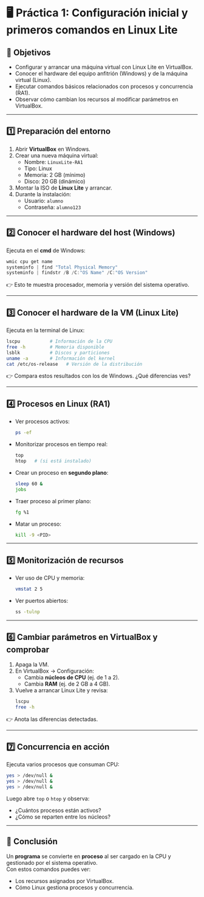 # 🖥️ Práctica 1: Configuración inicial y primeros comandos en Linux Lite

## 🎯 Objetivos
- Configurar y arrancar una máquina virtual con Linux Lite en VirtualBox.
- Conocer el hardware del equipo anfitrión (Windows) y de la máquina virtual (Linux).
- Ejecutar comandos básicos relacionados con procesos y concurrencia (RA1).
- Observar cómo cambian los recursos al modificar parámetros en VirtualBox.

---

## 1️⃣ Preparación del entorno
1. Abrir **VirtualBox** en Windows.
2. Crear una nueva máquina virtual:
   - Nombre: `LinuxLite-RA1`
   - Tipo: Linux
   - Memoria: 2 GB (mínimo)
   - Disco: 20 GB (dinámico)
3. Montar la ISO de **Linux Lite** y arrancar.
4. Durante la instalación:
   - Usuario: `alumno`
   - Contraseña: `alumno123`

---

## 2️⃣ Conocer el hardware del host (Windows)
Ejecuta en el **cmd** de Windows:

```powershell
wmic cpu get name
systeminfo | find "Total Physical Memory"
systeminfo | findstr /B /C:"OS Name" /C:"OS Version"
```

👉 Esto te muestra procesador, memoria y versión del sistema operativo.

---

## 3️⃣ Conocer el hardware de la VM (Linux Lite)
Ejecuta en la terminal de Linux:

```bash
lscpu           # Información de la CPU
free -h         # Memoria disponible
lsblk           # Discos y particiones
uname -a        # Información del kernel
cat /etc/os-release   # Versión de la distribución
```

👉 Compara estos resultados con los de Windows. ¿Qué diferencias ves?

---

## 4️⃣ Procesos en Linux (RA1)

- Ver procesos activos:
  ```bash
  ps -ef
  ```

- Monitorizar procesos en tiempo real:
  ```bash
  top
  htop   # (si está instalado)
  ```

- Crear un proceso en **segundo plano**:
  ```bash
  sleep 60 &
  jobs
  ```

- Traer proceso al primer plano:
  ```bash
  fg %1
  ```

- Matar un proceso:
  ```bash
  kill -9 <PID>
  ```

---

## 5️⃣ Monitorización de recursos

- Ver uso de CPU y memoria:
  ```bash
  vmstat 2 5
  ```

- Ver puertos abiertos:
  ```bash
  ss -tulnp
  ```

---

## 6️⃣ Cambiar parámetros en VirtualBox y comprobar

1. Apaga la VM.
2. En VirtualBox → Configuración:
   - Cambia **núcleos de CPU** (ej. de 1 a 2).
   - Cambia **RAM** (ej. de 2 GB a 4 GB).
3. Vuelve a arrancar Linux Lite y revisa:
   ```bash
   lscpu
   free -h
   ```

👉 Anota las diferencias detectadas.

---

## 7️⃣ Concurrencia en acción

Ejecuta varios procesos que consuman CPU:

```bash
yes > /dev/null &
yes > /dev/null &
yes > /dev/null &
```

Luego abre `top` o `htop` y observa:
- ¿Cuántos procesos están activos?
- ¿Cómo se reparten entre los núcleos?

---

## 📌 Conclusión
Un **programa** se convierte en **proceso** al ser cargado en la CPU y gestionado por el sistema operativo.  
Con estos comandos puedes ver:
- Los recursos asignados por VirtualBox.
- Cómo Linux gestiona procesos y concurrencia.
